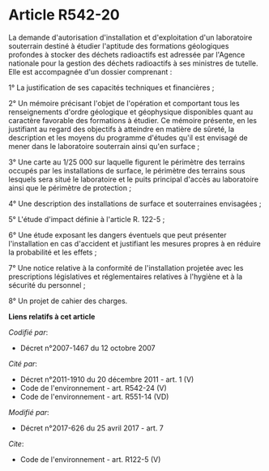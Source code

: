 # Article R542-20

La demande d'autorisation d'installation et d'exploitation d'un laboratoire souterrain destiné à étudier l'aptitude des
formations géologiques profondes à stocker des déchets radioactifs est adressée par l'Agence nationale pour la gestion des
déchets radioactifs à ses ministres de tutelle. Elle est accompagnée d'un dossier comprenant : 

1° La justification de ses capacités techniques et financières ; 

2° Un mémoire précisant l'objet de l'opération et comportant tous les renseignements d'ordre géologique et géophysique
disponibles quant au caractère favorable des formations à étudier. Ce mémoire présente, en les justifiant au regard des
objectifs à atteindre en matière de sûreté, la description et les moyens du programme d'études qu'il est envisagé de mener
dans le laboratoire souterrain ainsi qu'en surface ; 

3° Une carte au 1/25 000 sur laquelle figurent le périmètre des terrains occupés par les installations de surface, le
périmètre des terrains sous lesquels sera situé le laboratoire et le puits principal d'accès au laboratoire ainsi que le
périmètre de protection ; 

4° Une description des installations de surface et souterraines envisagées ; 

5° L'étude d'impact définie à l'article R. 122-5 ; 

6° Une étude exposant les dangers éventuels que peut présenter l'installation en cas d'accident et justifiant les mesures
propres à en réduire la probabilité et les effets ; 

7° Une notice relative à la conformité de l'installation projetée avec les prescriptions législatives et réglementaires
relatives à l'hygiène et à la sécurité du personnel ; 

8° Un projet de cahier des charges.

**Liens relatifs à cet article**

_Codifié par_:

  - Décret n°2007-1467 du 12 octobre 2007

_Cité par_:

  - Décret n°2011-1910 du 20 décembre 2011 - art. 1 (V)
  - Code de l'environnement - art. R542-24 (V)
  - Code de l'environnement - art. R551-14 (VD)

_Modifié par_:

  - Décret n°2017-626 du 25 avril 2017 - art. 7

_Cite_:

  - Code de l'environnement - art. R122-5 (V)
